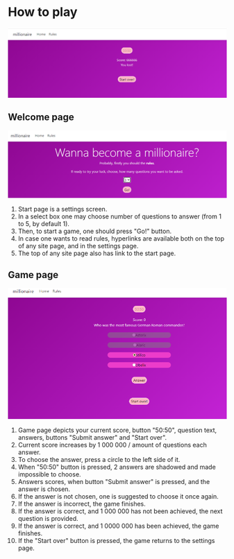 # How to play
![random_screenshot](https://github.com/The-One-Who-Speaks-and-Depicts/millionaire/blob/master/app/wwwroot/imgs/random2.png)

## Welcome page
![welcome_screenshot](https://github.com/The-One-Who-Speaks-and-Depicts/millionaire/blob/master/app/wwwroot/imgs/welcome2.png)
1. Start page is a settings screen. 
2. In a select box one may choose number of questions to answer (from 1 to 5, by default 1).
3. Then, to start a game, one should press "Go!" button.
4. In case one wants to read rules, hyperlinks are available both on the top of any site page, and in the settings page.
5. The top of any site page also has link to the start page.

## Game page
![game_screenshot](https://github.com/The-One-Who-Speaks-and-Depicts/millionaire/blob/master/app/wwwroot/imgs/game2.png)
1. Game page depicts your current score, button "50:50", question text, answers, buttons "Submit answer" and "Start over".
2. Current score increases by 1 000 000 / amount of questions each answer.
3. To choose the answer, press a circle to the left side of it.
4. When "50:50" button is pressed, 2 answers are shadowed and made impossible to choose.
5. Answers scores, when button "Submit answer" is pressed, and the answer is chosen.
6. If the answer is not chosen, one is suggested to choose it once again.
7. If the answer is incorrect, the game finishes.
8. If the answer is correct, and 1 000 000 has not been achieved, the next question is provided.
9. If the answer is correct, and 1 0000 000 has been achieved, the game finishes.
10. If the "Start over" button is pressed, the game returns to the settings page.
